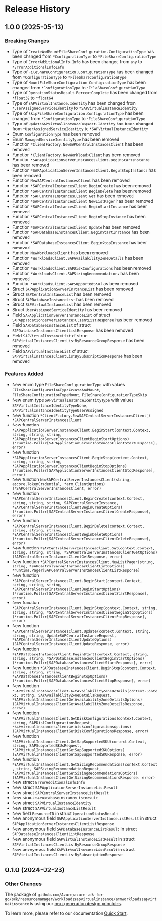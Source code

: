 # Release History

## 1.0.0 (2025-05-13)
### Breaking Changes

- Type of `CreateAndMountFileShareConfiguration.ConfigurationType` has been changed from `*ConfigurationType` to `*FileShareConfigurationType`
- Type of `ErrorAdditionalInfo.Info` has been changed from `any` to `*ErrorAdditionalInfoInfo`
- Type of `FileShareConfiguration.ConfigurationType` has been changed from `*ConfigurationType` to `*FileShareConfigurationType`
- Type of `MountFileShareConfiguration.ConfigurationType` has been changed from `*ConfigurationType` to `*FileShareConfigurationType`
- Type of `OperationStatusResult.PercentComplete` has been changed from `*float32` to `*float64`
- Type of `SAPVirtualInstance.Identity` has been changed from `*UserAssignedServiceIdentity` to `*SAPVirtualInstanceIdentity`
- Type of `SkipFileShareConfiguration.ConfigurationType` has been changed from `*ConfigurationType` to `*FileShareConfigurationType`
- Type of `UpdateSAPVirtualInstanceRequest.Identity` has been changed from `*UserAssignedServiceIdentity` to `*SAPVirtualInstanceIdentity`
- Enum `ConfigurationType` has been removed
- Enum `ManagedServiceIdentityType` has been removed
- Function `*ClientFactory.NewSAPCentralInstancesClient` has been removed
- Function `*ClientFactory.NewWorkloadsClient` has been removed
- Function `*SAPApplicationServerInstancesClient.BeginStartInstance` has been removed
- Function `*SAPApplicationServerInstancesClient.BeginStopInstance` has been removed
- Function `NewSAPCentralInstancesClient` has been removed
- Function `*SAPCentralInstancesClient.BeginCreate` has been removed
- Function `*SAPCentralInstancesClient.BeginDelete` has been removed
- Function `*SAPCentralInstancesClient.Get` has been removed
- Function `*SAPCentralInstancesClient.NewListPager` has been removed
- Function `*SAPCentralInstancesClient.BeginStartInstance` has been removed
- Function `*SAPCentralInstancesClient.BeginStopInstance` has been removed
- Function `*SAPCentralInstancesClient.Update` has been removed
- Function `*SAPDatabaseInstancesClient.BeginStartInstance` has been removed
- Function `*SAPDatabaseInstancesClient.BeginStopInstance` has been removed
- Function `NewWorkloadsClient` has been removed
- Function `*WorkloadsClient.SAPAvailabilityZoneDetails` has been removed
- Function `*WorkloadsClient.SAPDiskConfigurations` has been removed
- Function `*WorkloadsClient.SAPSizingRecommendations` has been removed
- Function `*WorkloadsClient.SAPSupportedSKU` has been removed
- Struct `SAPApplicationServerInstanceList` has been removed
- Struct `SAPCentralInstanceList` has been removed
- Struct `SAPDatabaseInstanceList` has been removed
- Struct `SAPVirtualInstanceList` has been removed
- Struct `UserAssignedServiceIdentity` has been removed
- Field `SAPApplicationServerInstanceList` of struct `SAPApplicationServerInstancesClientListResponse` has been removed
- Field `SAPDatabaseInstanceList` of struct `SAPDatabaseInstancesClientListResponse` has been removed
- Field `SAPVirtualInstanceList` of struct `SAPVirtualInstancesClientListByResourceGroupResponse` has been removed
- Field `SAPVirtualInstanceList` of struct `SAPVirtualInstancesClientListBySubscriptionResponse` has been removed

### Features Added

- New enum type `FileShareConfigurationType` with values `FileShareConfigurationTypeCreateAndMount`, `FileShareConfigurationTypeMount`, `FileShareConfigurationTypeSkip`
- New enum type `SAPVirtualInstanceIdentityType` with values `SAPVirtualInstanceIdentityTypeNone`, `SAPVirtualInstanceIdentityTypeUserAssigned`
- New function `*ClientFactory.NewSAPCentralServerInstancesClient() *SAPCentralServerInstancesClient`
- New function `*SAPApplicationServerInstancesClient.BeginStart(context.Context, string, string, string, *SAPApplicationServerInstancesClientBeginStartOptions) (*runtime.Poller[SAPApplicationServerInstancesClientStartResponse], error)`
- New function `*SAPApplicationServerInstancesClient.BeginStop(context.Context, string, string, string, *SAPApplicationServerInstancesClientBeginStopOptions) (*runtime.Poller[SAPApplicationServerInstancesClientStopResponse], error)`
- New function `NewSAPCentralServerInstancesClient(string, azcore.TokenCredential, *arm.ClientOptions) (*SAPCentralServerInstancesClient, error)`
- New function `*SAPCentralServerInstancesClient.BeginCreate(context.Context, string, string, string, SAPCentralServerInstance, *SAPCentralServerInstancesClientBeginCreateOptions) (*runtime.Poller[SAPCentralServerInstancesClientCreateResponse], error)`
- New function `*SAPCentralServerInstancesClient.BeginDelete(context.Context, string, string, string, *SAPCentralServerInstancesClientBeginDeleteOptions) (*runtime.Poller[SAPCentralServerInstancesClientDeleteResponse], error)`
- New function `*SAPCentralServerInstancesClient.Get(context.Context, string, string, string, *SAPCentralServerInstancesClientGetOptions) (SAPCentralServerInstancesClientGetResponse, error)`
- New function `*SAPCentralServerInstancesClient.NewListPager(string, string, *SAPCentralServerInstancesClientListOptions) *runtime.Pager[SAPCentralServerInstancesClientListResponse]`
- New function `*SAPCentralServerInstancesClient.BeginStart(context.Context, string, string, string, *SAPCentralServerInstancesClientBeginStartOptions) (*runtime.Poller[SAPCentralServerInstancesClientStartResponse], error)`
- New function `*SAPCentralServerInstancesClient.BeginStop(context.Context, string, string, string, *SAPCentralServerInstancesClientBeginStopOptions) (*runtime.Poller[SAPCentralServerInstancesClientStopResponse], error)`
- New function `*SAPCentralServerInstancesClient.Update(context.Context, string, string, string, UpdateSAPCentralInstanceRequest, *SAPCentralServerInstancesClientUpdateOptions) (SAPCentralServerInstancesClientUpdateResponse, error)`
- New function `*SAPDatabaseInstancesClient.BeginStart(context.Context, string, string, string, *SAPDatabaseInstancesClientBeginStartOptions) (*runtime.Poller[SAPDatabaseInstancesClientStartResponse], error)`
- New function `*SAPDatabaseInstancesClient.BeginStop(context.Context, string, string, string, *SAPDatabaseInstancesClientBeginStopOptions) (*runtime.Poller[SAPDatabaseInstancesClientStopResponse], error)`
- New function `*SAPVirtualInstancesClient.GetAvailabilityZoneDetails(context.Context, string, SAPAvailabilityZoneDetailsRequest, *SAPVirtualInstancesClientGetAvailabilityZoneDetailsOptions) (SAPVirtualInstancesClientGetAvailabilityZoneDetailsResponse, error)`
- New function `*SAPVirtualInstancesClient.GetDiskConfigurations(context.Context, string, SAPDiskConfigurationsRequest, *SAPVirtualInstancesClientGetDiskConfigurationsOptions) (SAPVirtualInstancesClientGetDiskConfigurationsResponse, error)`
- New function `*SAPVirtualInstancesClient.GetSapSupportedSKU(context.Context, string, SAPSupportedSKUsRequest, *SAPVirtualInstancesClientGetSapSupportedSKUOptions) (SAPVirtualInstancesClientGetSapSupportedSKUResponse, error)`
- New function `*SAPVirtualInstancesClient.GetSizingRecommendations(context.Context, string, SAPSizingRecommendationRequest, *SAPVirtualInstancesClientGetSizingRecommendationsOptions) (SAPVirtualInstancesClientGetSizingRecommendationsResponse, error)`
- New struct `ErrorAdditionalInfoInfo`
- New struct `SAPApplicationServerInstanceListResult`
- New struct `SAPCentralServerInstanceListResult`
- New struct `SAPDatabaseInstanceListResult`
- New struct `SAPVirtualInstanceIdentity`
- New struct `SAPVirtualInstanceListResult`
- New field `ResourceID` in struct `OperationStatusResult`
- New anonymous field `SAPApplicationServerInstanceListResult` in struct `SAPApplicationServerInstancesClientListResponse`
- New anonymous field `SAPDatabaseInstanceListResult` in struct `SAPDatabaseInstancesClientListResponse`
- New anonymous field `SAPVirtualInstanceListResult` in struct `SAPVirtualInstancesClientListByResourceGroupResponse`
- New anonymous field `SAPVirtualInstanceListResult` in struct `SAPVirtualInstancesClientListBySubscriptionResponse`


## 0.1.0 (2024-02-23)
### Other Changes

The package of `github.com/Azure/azure-sdk-for-go/sdk/resourcemanager/workloadssapvirtualinstance/armworkloadssapvirtualinstance` is using our [next generation design principles](https://azure.github.io/azure-sdk/general_introduction.html).

To learn more, please refer to our documentation [Quick Start](https://aka.ms/azsdk/go/mgmt).